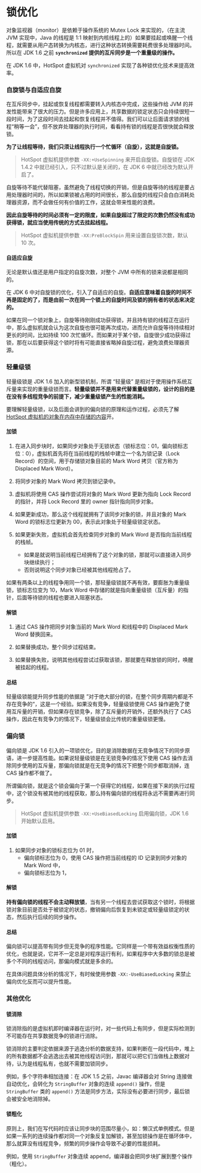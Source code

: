# 锁优化

对象监视器（monitor）是依赖于操作系统的 Mutex Lock 来实现的，（在主流 JVM 实现中，Java 的线程是 1:1 映射到内核线程上的）如果要挂起或唤醒一个线程，就需要从用户态转换为内核态，进行这种状态转换需要耗费很多处理器时间。所以在 JDK 1.6 之前 **`synchronized` 提供的互斥同步是一个重量级的操作。**

在 JDK 1.6 中，HotSpot 虚拟机对 `synchronized` 实现了各种锁优化技术来提高效率。


### 自旋锁与自适应自旋

在互斥同步中，挂起或恢复线程都需要转入内核态中完成，这些操作给 JVM 的并发性能带来了很大的压力。但是许多应用上，共享数据的锁定状态只会持续很短一段时间，为了这段时间去挂起和恢复线程并不值得。我们可以让后面请求锁的线程“稍等一会”，但不放弃处理器的执行时间，看看持有锁的线程是否很快就会释放锁。

**为了让线程等待，我们只须让线程执行一个忙循环（自旋），这就是自旋锁。**

> HotSpot 虚拟机提供参数 `-XX:+UseSpinning` 来开启自旋锁。自旋锁在 JDK 1.4.2 中就已经引入，只不过默认是关闭的，在 JDK 6 中就已经改为默认开启了。

自旋等待不能代替阻塞，虽然避免了线程切换的开销，但是自旋等待的线程是要占用处理器时间的，所以如果锁被占用的时间很长，那么自旋的线程只会白白消耗处理器资源，而不会做任何有价值的工作，这就会带来性能的浪费。

**因此自旋等待的时间必须有一定的限度，如果自旋超过了限定的次数仍然没有成功获得锁，就应当使用传统的方式去挂起线程。**

> HotSpot 虚拟机提供参数 `-XX:PreBlockSpin` 用来设置自旋锁次数，默认 10 次。

#### 自适应自旋
无论是默认值还是用户指定的自旋次数，对整个 JVM 中所有的锁来说都是相同的。

在 JDK 6 中对自旋锁的优化，引入了自适应的自旋。**自适应意味着自旋的时间不再是固定的了，而是由前一次在同一个锁上的自旋时间及锁的拥有者的状态来决定的。**

如果在同一个锁对象上，自旋等待刚刚成功获得锁，并且持有锁的线程正在运行中，那么虚拟机就会认为这次自旋也很可能再次成功，进而允许自旋等待持续相对更长的时间，比如持续 100 次忙循环。而如果对于某个锁，自旋很少成功获得过锁，那在以后要获得这个锁时将有可能直接省略掉自旋过程，避免浪费处理器资源。


### 轻量级锁

轻量级锁是 JDK 1.6 加入的新型锁机制，所谓 “轻量级” 是相对于使用操作系统互斥量来实现的重量级锁而言。**轻量级锁并不是用来代替重量级锁的，设计的目的是在没有多线程竞争的前提下，减少重量级锁产生的性能消耗。**

要理解轻量级锁，以及后面会讲到的偏向锁的原理和运作过程，必须先了解 [HotSpot 虚拟机的对象在内存中存储的内容](/docs/Java/JVM/HotSpot中的对象.md)开。

#### 加锁
1. 在进入同步块时，如果同步对象处于无锁状态（锁标志位：01，偏向锁标志位：0），虚拟机首先将在当前线程的栈帧中建立一个名为锁记录（Lock Record）的空间，用于存储锁对象目前的 Mark Word 拷贝（官方称为 Displaced Mark Word）。

2. 将同步对象的 Mark Word 拷贝到锁记录中。

3. 虚拟机将使用 CAS 操作尝试将对象的 Mark Word 更新为指向 Lock Record 的指针，并将 Lock Record 里的 owner 指针指向同步对象。

4. 如果更新成功，那么这个线程就拥有了该同步对象的锁，并且对象的 Mark Word 的锁标志位更新为 00，表示此对象处于轻量级锁定状态。

5. 如果更新失败，虚拟机会首先检查同步对象的 Mark Word 是否指向当前线程的栈帧。
    - 如果是就说明当前线程已经拥有了这个对象的锁，那就可以直接进入同步块继续执行；
    - 否则说明这个同步对象已经被其他线程抢占了。
    
如果有两条以上的线程争用同一个锁，那轻量级锁就不再有效，要膨胀为重量级锁，锁标志位变为 10，Mark Word 中存储的就是指向重量级锁（互斥量）的指针，后面等待锁的线程也要进入阻塞状态。

#### 解锁
1. 通过 CAS 操作把同步对象当前的 Mark Word 和线程中的 Displaced Mark Word 替换回来。

2. 如果替换成功，整个同步过程结束。

3. 如果替换失败，说明其他线程尝试过获取该锁，那就要在释放锁的同时，唤醒被挂起的线程。

#### 总结
轻量级锁能提升同步性能的依据是 ”对于绝大部分的锁，在整个同步周期内都是不存在竞争的“，这是一个经验。如果没有竞争，轻量级锁使用 CAS 操作避免了使用互斥量的开销，但如果存在锁竞争，除了互斥量的开销外，还额外执行了 CAS 操作，因此在有竞争力的情况下，轻量级锁会比传统的重量级锁更慢。


### 偏向锁

偏向锁是 JDK 1.6 引入的一项锁优化，目的是消除数据在无竞争情况下的同步原语，进一步提高性能。如果说轻量级锁是在无锁竞争的情况下使用 CAS 操作去消除同步使用的互斥量，那偏向锁就是在无竞争的情况下把整个同步都取消掉，连 CAS 操作都不做了。

所谓偏向锁，就是这个锁会偏向于第一个获得它的线程，如果在接下来的执行过程中，这个锁没有被其他的线程获取，那么持有偏向锁的线程将永远不需要再进行同步。

> HotSpot 虚拟机提供参数 `-XX:+UseBiasedLocking` 启用偏向锁，JDK 1.6 开始默认启用。

#### 加锁
1. 如果同步对象的锁标志位为 01 时，
    - 偏向锁标志位为 0，使用 CAS 操作把当前线程的 ID 记录到同步对象的 Mark Word 中，
    - 偏向锁标志位为 1，

#### 解锁
**持有偏向锁的线程不会主动释放锁**，当有另一个线程去尝试获取这个锁时，将根据锁对象目前是否处于被锁定的状态，撤销偏向后恢复到未锁定或轻量级锁定的状态，然后执行后续的同步操作。

#### 总结
偏向锁可以提高带有同步但无竞争的程序性能。它同样是一个带有效益权衡性质的优化，也就是说，它并不一定总是对程序运行有利，如果程序中大多数的锁总是被多个不同的线程访问，那偏向模式就是多余的。

在具体问题具体分析的情况下，有时候使用参数 `-XX:-UseBiasedLocking` 来禁止偏向优化反而可以提升性能。


### 其他优化

#### 锁消除
锁消除指的是虚拟机即时编译器在运行时，对一些代码上有同步，但是实际检测到不可能存在共享数据竞争的锁进行消除。

锁消除的主要判定依据来源于逃逸分析的数据支持，如果判断在一段代码中，堆上的所有数据都不会逃逸出去被其他线程访问到，那就可以把它们当做栈上数据对待，认为是线程私有，也就不需要加锁同步。

例如，多个字符串相加连接：在 JDK 1.5 之前，Javac 编译器会对 String 连接做自动优化，会转化为 `StringBuffer` 对象的连续 `append()` 操作，但是 `StringBuffer` 类的 `append()` 方法是同步方法，实际没有必要进行同步，最后锁会被安全地消除掉。

#### 锁粗化
原则上，我们在写代码时应该让同步块的范围尽量小，如：懒汉式单例模式。但是如果一系列的连续操作都对同一个对象反复加解锁，甚至加锁操作是在循环体中，那么就算没有线程竞争，频繁的同步操作会导致不必要的性能损耗。

例如，使用 `StringBuffer` 对象连续 append，编译器会把同步块扩展到整个操作（粗化）。
